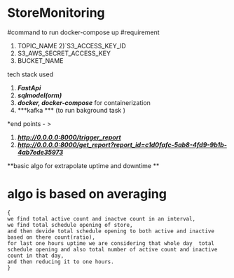 # StoreMonitoring
#command to run docker-compose up
#requirement       
1) TOPIC_NAME
2)`S3_ACCESS_KEY_ID
3) S3_AWS_SECRET_ACCESS_KEY
4) BUCKET_NAME

tech stack used 
1) ***FastApi***
2) ***sqlmodel(orm)***
3) ***docker, docker-compose*** for containerization
4) ***kafka *** (to run bakground task  )

*end points - > 
1) ***http://0.0.0.0:8000/trigger_report***
2) ***http://0.0.0.0:8000/get_report?report_id=c1d0fafc-5ab8-4fd9-9b1b-4ab7ede35973***


**basic algo for extrapolate uptime and downtime **
# algo is based on averaging 
```
{
we find total active count and inactve count in an interval,
we find total schedule opening of store,
and then devide total schedule opening to both active and inactive based on there count(ratio),
for last one hours uptime we are considering that whole day  total schedule opening and also total number of active count and inactive count in that day,
and then reducing it to one hours.
}
```
